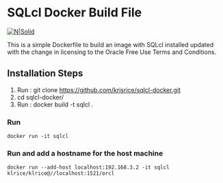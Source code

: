 # SQLcl Docker Build File

[![N|Solid](http://www.oracle.com/technetwork/developer-tools/sqlcl/sqlcl-32-2994764.png)](http://www.oracle.com/technetwork/developer-tools/sqlcl/index.html)

This is a simple Dockerfile to build an image with SQLcl installed updated with the change in licensing to the Oracle Free Use Terms and Conditions.


## Installation Steps

1. Run :   git clone https://github.com/krisrice/sqlcl-docker.git
2.  cd sqlcl-docker/
3. Run :  docker build -t sqlcl .


### Run

``` 
docker run -it sqlcl  
``` 


### Run and add a hostname for the host machine

``` 
docker run --add-host localhost:192.168.3.2 -it sqlcl klrice/klrice@//localhost:1521/orcl
``` 


